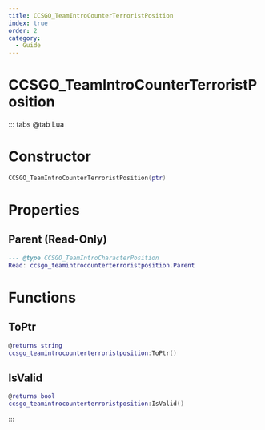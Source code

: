 ```yaml
---
title: CCSGO_TeamIntroCounterTerroristPosition
index: true
order: 2
category:
  - Guide
---
```


# CCSGO_TeamIntroCounterTerroristPosition

::: tabs
@tab Lua
# Constructor
```lua
CCSGO_TeamIntroCounterTerroristPosition(ptr)
```
# Properties
## Parent (Read-Only)
```lua
--- @type CCSGO_TeamIntroCharacterPosition
Read: ccsgo_teamintrocounterterroristposition.Parent
```
# Functions
## ToPtr
```lua
@returns string
ccsgo_teamintrocounterterroristposition:ToPtr()
```
## IsValid
```lua
@returns bool
ccsgo_teamintrocounterterroristposition:IsValid()
```

:::
